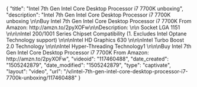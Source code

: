 {
    "title": "Intel 7th Gen Intel Core Desktop Processor i7 7700K unboxing",
    "description": "Intel 7th Gen Intel Core Desktop Processor i7 7700K unboxing \n\nBuy Intel 7th Gen Intel Core Desktop Processor i7 7700K From Amazon: http:\/\/amzn.to\/2pyXOFw\n\nDescription: \n\n Socket LGA 1151 \n\n\nIntel 200\/1001 Series Chipset Compatibility (1. Excludes Intel Optane Technology support) \n\n\nIntel HD Graphics 630 \n\n\nIntel Turbo Boost 2.0 Technology \n\n\nIntel Hyper-Threading Technology1 \n\n\nBuy Intel 7th Gen Intel Core Desktop Processor i7 7700K From Amazon: http:\/\/amzn.to\/2pyXOFw",
    "videoid": "117460488",
    "date_created": "1505242879",
    "date_modified": "1505242879",
    "type": "captivate",
    "layout": "video",
    "url": "\/v\/intel-7th-gen-intel-core-desktop-processor-i7-7700k-unboxing\/117460488"
}